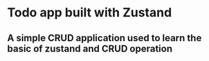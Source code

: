 # Todo app built with Zustand

## A simple CRUD application used to learn the basic of zustand and CRUD operation

<!-- FIXME The update function -->